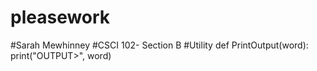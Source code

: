 # pleasework
#Sarah Mewhinney
#CSCI 102- Section B
#Utility
def PrintOutput(word):
    print("OUTPUT>", word)
